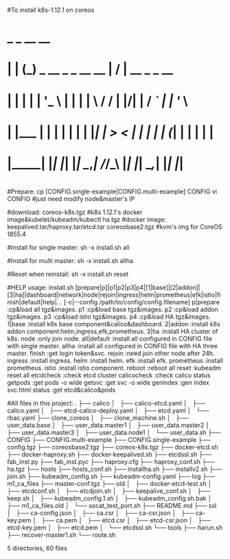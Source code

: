 #To install k8s-1.12.1 on coreos                            
#  _       _                          __  __                 
# | |     (_)  _ __    _   _  __  __ |  \/  |   __ _   _ __  
# | |     | | | '_ \  | | | | \ \/ / | |\/| |  / _` | | '_ \ 
# | |___  | | | | | | | |_| |  >  <  | |  | | | (_| | | | | |
# |_____| |_| |_| |_|  \__,_| /_/\_\ |_|  |_|  \__,_| |_| |_|
#                                                             
#Prepare:
cp [CONFIG.single-example|CONFIG.multi-example] CONFIG
vi CONFIG  #just need modify node&master's IP

#download:
   coreos-k8s.tgz        #k8s 1.12.1's docker image&kubelet/kubeadm/kubectl
   ha.tgz                #docker image: keepalived.tar/haproxy.tar/etcd.tar
   coreosbase2.tgz       #kvm's img for CoreOS 1855.4

#Install for single master:
sh -x install.sh all

#Install for multi master:
sh -x install.sh allha

#Reset when reinstall:
sh -x install.sh reset

#HELP
usage: install.sh [prepare|p]|p1|p2|p3|p4|[1|base]|[2|addon]|[3|ha]|dashboard|network|node|rejoin|ingress|helm|prometheus|efk|istio|finish|default|help|...   [-c|--config  /path/to/config/config.filename]
        p|prepare      :cp&load all tgz&images.
        p1             :cp&load base tgz&images.
        p2             :cp&load addon tgz&images.
        p3             :cp&load istio tgz&images.
        p4             :cp&load HA tgz&images.
        1|base         :install k8s base component&calico&dashboard.
        2|addon        :install k8s addon component:helm,ingress,efk,prometheus.
        3|ha           :install HA cluster of k8s.
        node           :only join node.
        all|default    :install all configured in CONFIG file with single master.
        allha          :install all configured in CONFIG file with HA three master.
        finish         :get login token&svc.
        rejoin         :need join other node after 24h.
        ingress        :install ingress.
        helm           :install helm.
        efk            :install efk.
        prometheus     :install prometheus.
        istio          :install istio component.
        reboot         :reboot all
        reset          :kubeadm reset all
        etcdcheck      :check etcd cluster
        calicocheck    :check calico status
        getpods        :get pods -o wide
        getsvc         :get svc -o wide
        genindex       :gen index svc.html
        status         :get etcd&calico&pods


#All files in this project:
.
├── calico
│   ├── calico-etcd.yaml
│   ├── calico.yaml
│   ├── etcd-calico-deploy.yaml
│   ├── etcd.yaml
│   └── rbac.yaml
├── clone_coreos
│   ├── clone_machine.sh
│   ├── user_data.base
│   ├── user_data.master1
│   ├── user_data.master2
│   ├── user_data.master3
│   ├── user_data.node1
│   └── user_data.sh
├── CONFIG
├── CONFIG.multi-example
├── CONFIG.single-example
├── config.tgz
├── coreosbase2.tgz
├── coreos-k8s.tgz
├── docker-etcd.sh
├── docker-haproxy.sh
├── docker-keepalived.sh
├── etcdssl.sh
├── fab_inst.py
├── fab_inst.pyc
├── haproxy.cfg
├── haproxy_conf.sh
├── ha.tgz
├── hosts
├── hosts_conf.sh
├── installha.sh
├── installv2.sh
├── join.sh
├── kubeadm_config.sh
├── kubeadm-config.yaml
├── log
├── m1_ca_files
├── master-conf.tgz
├── old
│   ├── docker-etcd-test.sh
│   ├── etcdconf.sh
│   ├── etcdjoin.sh
│   ├── keepalive_conf.sh
│   ├── keep.sh
│   ├── kubeadm_config.1.sh
│   ├── kubeadm_config.sh.bak
│   ├── m1_ca_files.old
│   └── socat_test_port.sh
├── README.md
├── ssl
│   ├── ca-config.json
│   ├── ca.csr
│   ├── ca-csr.json
│   ├── ca-key.pem
│   ├── ca.pem
│   ├── etcd.csr
│   ├── etcd-csr.json
│   ├── etcd-key.pem
│   ├── etcd.pem
│   └── etcdssl.sh
└── tools
    ├── harun.sh
    ├── recover-master1.sh
    └── route.sh

5 directories, 60 files

